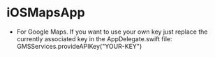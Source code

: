 # iOSMapsApp

- For Google Maps. If you want to use your own key just replace the currently associated key in the AppDelegate.swift file:
          GMSServices.provideAPIKey("YOUR-KEY")
